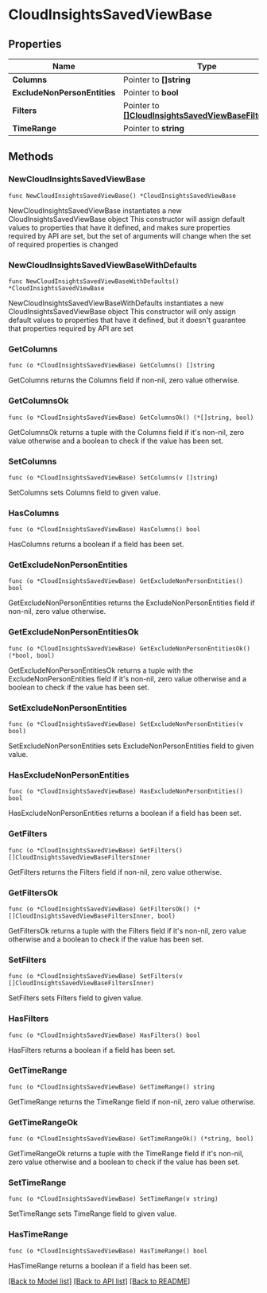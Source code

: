 # CloudInsightsSavedViewBase

## Properties

Name | Type | Description | Notes
------------ | ------------- | ------------- | -------------
**Columns** | Pointer to **[]string** |  | [optional] 
**ExcludeNonPersonEntities** | Pointer to **bool** |  | [optional] 
**Filters** | Pointer to [**[]CloudInsightsSavedViewBaseFiltersInner**](CloudInsightsSavedViewBaseFiltersInner.md) |  | [optional] 
**TimeRange** | Pointer to **string** |  | [optional] 

## Methods

### NewCloudInsightsSavedViewBase

`func NewCloudInsightsSavedViewBase() *CloudInsightsSavedViewBase`

NewCloudInsightsSavedViewBase instantiates a new CloudInsightsSavedViewBase object
This constructor will assign default values to properties that have it defined,
and makes sure properties required by API are set, but the set of arguments
will change when the set of required properties is changed

### NewCloudInsightsSavedViewBaseWithDefaults

`func NewCloudInsightsSavedViewBaseWithDefaults() *CloudInsightsSavedViewBase`

NewCloudInsightsSavedViewBaseWithDefaults instantiates a new CloudInsightsSavedViewBase object
This constructor will only assign default values to properties that have it defined,
but it doesn't guarantee that properties required by API are set

### GetColumns

`func (o *CloudInsightsSavedViewBase) GetColumns() []string`

GetColumns returns the Columns field if non-nil, zero value otherwise.

### GetColumnsOk

`func (o *CloudInsightsSavedViewBase) GetColumnsOk() (*[]string, bool)`

GetColumnsOk returns a tuple with the Columns field if it's non-nil, zero value otherwise
and a boolean to check if the value has been set.

### SetColumns

`func (o *CloudInsightsSavedViewBase) SetColumns(v []string)`

SetColumns sets Columns field to given value.

### HasColumns

`func (o *CloudInsightsSavedViewBase) HasColumns() bool`

HasColumns returns a boolean if a field has been set.

### GetExcludeNonPersonEntities

`func (o *CloudInsightsSavedViewBase) GetExcludeNonPersonEntities() bool`

GetExcludeNonPersonEntities returns the ExcludeNonPersonEntities field if non-nil, zero value otherwise.

### GetExcludeNonPersonEntitiesOk

`func (o *CloudInsightsSavedViewBase) GetExcludeNonPersonEntitiesOk() (*bool, bool)`

GetExcludeNonPersonEntitiesOk returns a tuple with the ExcludeNonPersonEntities field if it's non-nil, zero value otherwise
and a boolean to check if the value has been set.

### SetExcludeNonPersonEntities

`func (o *CloudInsightsSavedViewBase) SetExcludeNonPersonEntities(v bool)`

SetExcludeNonPersonEntities sets ExcludeNonPersonEntities field to given value.

### HasExcludeNonPersonEntities

`func (o *CloudInsightsSavedViewBase) HasExcludeNonPersonEntities() bool`

HasExcludeNonPersonEntities returns a boolean if a field has been set.

### GetFilters

`func (o *CloudInsightsSavedViewBase) GetFilters() []CloudInsightsSavedViewBaseFiltersInner`

GetFilters returns the Filters field if non-nil, zero value otherwise.

### GetFiltersOk

`func (o *CloudInsightsSavedViewBase) GetFiltersOk() (*[]CloudInsightsSavedViewBaseFiltersInner, bool)`

GetFiltersOk returns a tuple with the Filters field if it's non-nil, zero value otherwise
and a boolean to check if the value has been set.

### SetFilters

`func (o *CloudInsightsSavedViewBase) SetFilters(v []CloudInsightsSavedViewBaseFiltersInner)`

SetFilters sets Filters field to given value.

### HasFilters

`func (o *CloudInsightsSavedViewBase) HasFilters() bool`

HasFilters returns a boolean if a field has been set.

### GetTimeRange

`func (o *CloudInsightsSavedViewBase) GetTimeRange() string`

GetTimeRange returns the TimeRange field if non-nil, zero value otherwise.

### GetTimeRangeOk

`func (o *CloudInsightsSavedViewBase) GetTimeRangeOk() (*string, bool)`

GetTimeRangeOk returns a tuple with the TimeRange field if it's non-nil, zero value otherwise
and a boolean to check if the value has been set.

### SetTimeRange

`func (o *CloudInsightsSavedViewBase) SetTimeRange(v string)`

SetTimeRange sets TimeRange field to given value.

### HasTimeRange

`func (o *CloudInsightsSavedViewBase) HasTimeRange() bool`

HasTimeRange returns a boolean if a field has been set.


[[Back to Model list]](../README.md#documentation-for-models) [[Back to API list]](../README.md#documentation-for-api-endpoints) [[Back to README]](../README.md)


